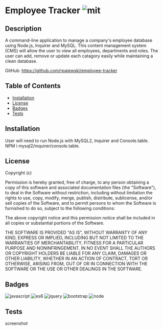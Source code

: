 # Employee Tracker   ![mit](https://img.shields.io/badge/license-MIT-green)

## Description
A command-line application to manage a company's employee database using Node.js, Inquirer and MySQL. This content management system (CMS) will allow the user to view all employees, departments and roles. The user can add, remove or update each catagory easily while maintaining a clean database.

GitHub: https://github.com/rpajewski/employee-tracker

## Table of Contents

* [Installation](#installation)
* [License](#license)
* [Badges](#badges)
* [Tests](#tests)

## Installation
User will need to run Node.js with MySQL2, Inquirer and Console.table. NPM i mysql2/inquirer/console.table.

## License
Copyright (c)

Permission is hereby granted, free of charge, to any person obtaining a copy
of this software and associated documentation files (the "Software"), to deal
in the Software without restriction, including without limitation the rights
to use, copy, modify, merge, publish, distribute, sublicense, and/or sell
copies of the Software, and to permit persons to whom the Software is
furnished to do so, subject to the following conditions:
                
The above copyright notice and this permission notice shall be included in all
copies or substantial portions of the Software.
                
THE SOFTWARE IS PROVIDED "AS IS", WITHOUT WARRANTY OF ANY KIND, EXPRESS OR
IMPLIED, INCLUDING BUT NOT LIMITED TO THE WARRANTIES OF MERCHANTABILITY,
FITNESS FOR A PARTICULAR PURPOSE AND NONINFRINGEMENT. IN NO EVENT SHALL THE
AUTHORS OR COPYRIGHT HOLDERS BE LIABLE FOR ANY CLAIM, DAMAGES OR OTHER
LIABILITY, WHETHER IN AN ACTION OF CONTRACT, TORT OR OTHERWISE, ARISING FROM,
OUT OF OR IN CONNECTION WITH THE SOFTWARE OR THE USE OR OTHER DEALINGS IN THE
SOFTWARE.

## Badges

![javascript](https://img.shields.io/badge/javascript-%20%20-blue)
![es6](https://img.shields.io/badge/ES6-%20%20-blue)
![jquery](https://img.shields.io/badge/jQuery-%20%20-blue)
![bootstrap](https://img.shields.io/badge/Bootstrap-%20%20-blue)
![node](https://img.shields.io/badge/Node-%20%20-blue)

## Tests
screenshot